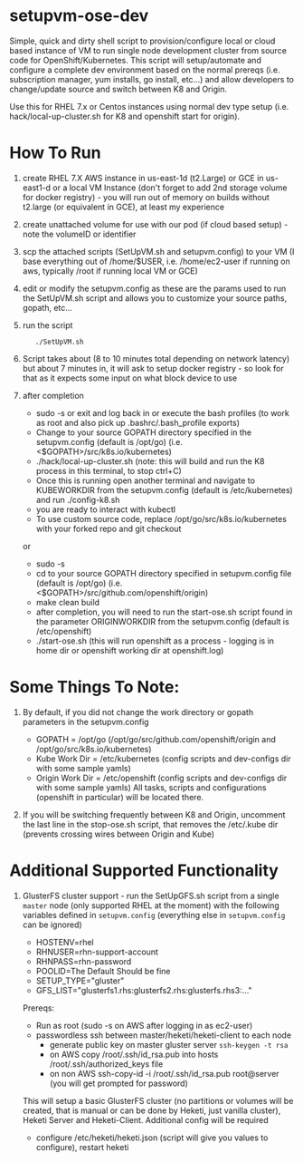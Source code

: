 # setupvm-ose-dev
Simple, quick and dirty shell script to provision/configure local or cloud based instance of VM to run single node development cluster from source code for OpenShift/Kubernetes.  This
script will setup/automate and configure a complete dev environment based on the normal prereqs (i.e. subscription manager, yum installs, go install, etc...) and allow developers to change/update source and switch between K8 and Origin.

Use this for RHEL 7.x or Centos instances using normal dev type setup (i.e. hack/local-up-cluster.sh for K8 and openshift start for origin). 

# How To Run

1.  create RHEL 7.X AWS instance in us-east-1d (t2.Large) or GCE in us-east1-d or a local VM Instance (don't forget to add 2nd storage volume for docker registry) - you will run out of memory on builds without t2.large (or equivalent in GCE), at least my experience
2.  create unattached volume for use with our pod (if cloud based setup) - note the volumeID or identifier
3.  scp the attached scripts (SetUpVM.sh and setupvm.config) to your VM (I base everything out of /home/$USER, i.e. /home/ec2-user if running on aws, typically /root if running local VM or GCE)
4.  edit or modify the setupvm.config as these are the params used to run the SetUpVM.sh script and allows you to customize your source paths, gopath, etc...
5.  run the script

           ./SetUpVM.sh 

6.  Script takes about (8 to 10 minutes total depending on network latency) but about 7 minutes in, it will ask to setup docker registry - so look for that as it expects some input on what block device to use
7.  after completion
      - sudo -s or exit and log back in or execute the bash profiles  (to work as root and also pick up .bashrc/.bash_profile exports)
      - Change to your source GOPATH directory specified in the setupvm.config (default is /opt/go) (i.e. <$GOPATH>/src/k8s.io/kubernetes)
      - ./hack/local-up-cluster.sh   (note:  this will build and run the K8 process in this terminal, to stop ctrl+C)
      - Once this is running open another terminal and navigate to KUBEWORKDIR from the setupvm.config (default is /etc/kubernetes) and run ./config-k8.sh
      - you are ready to interact with kubectl
      - To use custom source code, replace /opt/go/src/k8s.io/kubernetes with your forked repo and git checkout <your-branch>

      or

      - sudo -s
      - cd to your source GOPATH directory specified in setupvm.config file (default is /opt/go) (i.e. <$GOPATH>/src/github.com/openshift/origin)
      - make clean build
      - after completion, you will need to run the start-ose.sh script found in the parameter ORIGINWORKDIR from the setupvm.config (default is /etc/openshift)
      - ./start-ose.sh   (this will run openshift as a process - logging is in home dir or openshift working dir at openshift.log)


# Some Things To Note:

1.  By default, if you did not change the work directory or gopath parameters in the setupvm.config
      - GOPATH = /opt/go   (/opt/go/src/github.com/openshift/origin and /opt/go/src/k8s.io/kubernetes)
      - Kube Work Dir = /etc/kubernetes  (config scripts and dev-configs dir with some sample yamls)
      - Origin Work Dir = /etc/openshift (config scripts and dev-configs dir with some sample yamls)
    All tasks, scripts and configurations (openshift in particular) will be located there.

2.  If you will be switching frequently between K8 and Origin, uncomment the last line in the stop-ose.sh script, that removes the /etc/.kube dir (prevents crossing wires between Origin and Kube)


# Additional Supported Functionality

1.  GlusterFS cluster support - run the SetUpGFS.sh script from a single `master` node (only supported RHEL at the moment) with the following variables defined in `setupvm.config` (everything else in `setupvm.config` can be ignored)
      - HOSTENV=rhel
      - RHNUSER=rhn-support-account
      - RHNPASS=rhn-password
      - POOLID=The Default Should be fine
      - SETUP_TYPE="gluster"
      - GFS_LIST="glusterfs1.rhs:glusterfs2.rhs:glusterfs.rhs3:..."

    Prereqs:
      - Run as root (sudo -s on AWS after logging in as ec2-user)
      - passwordless ssh between master/heketi/heketi-client to each node
          - generate public key on master gluster server  ```ssh-keygen -t rsa``` 
          - on AWS copy /root/.ssh/id_rsa.pub into hosts /root/.ssh/authorized_keys file
          - on non AWS ssh-copy-id -i /root/.ssh/id_rsa.pub root@server (you will get prompted for password)

    This will setup a basic GlusterFS cluster (no partitions or volumes will be created, that is manual or can be done by Heketi, just vanilla cluster), Heketi Server and Heketi-Client.  Additional config will be required
      - configure /etc/heketi/heketi.json (script will give you values to configure), restart heketi

